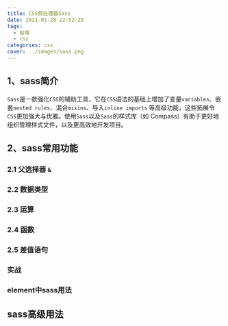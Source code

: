 ```yaml
---
title: CSS预处理器Sass
date: 2021-01-28 22:52:25
tags:
  - 前端
  - css
categories: css
cover: ../images/sass.png
---
```


## 1、sass简介
`Sass`是一款强化`CSS`的辅助工具，它在`CSS`语法的基础上增加了变量`variables`、嵌套`nested rules`、混合`mixins`、导入`inline imports` 等高级功能，这些拓展令`CSS`更加强大与优雅。使用`Sass`以及`Sass`的样式库（如 Compass）有助于更好地组织管理样式文件，以及更高效地开发项目。

## 2、sass常用功能
### 2.1 父选择器 `&`
### 2.2 数据类型
### 2.3 运算
### 2.4 函数
### 2.5 差值语句
### 实战
### element中sass用法

## sass高级用法